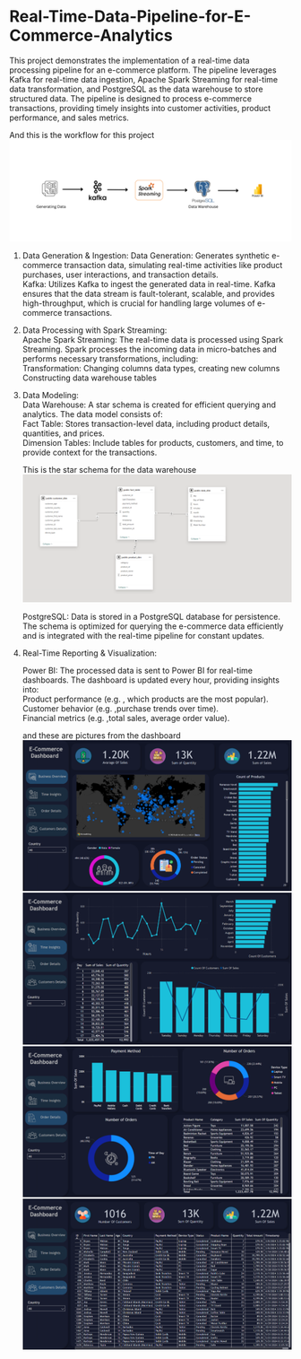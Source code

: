 # Real-Time-Data-Pipeline-for-E-Commerce-Analytics

This project demonstrates the implementation of a real-time data processing pipeline for an e-commerce platform. The pipeline leverages Kafka for real-time data ingestion, Apache Spark Streaming for real-time data transformation, and PostgreSQL as the data warehouse to store structured data. The pipeline is designed to process e-commerce transactions, providing timely insights into customer activities, product performance, and sales metrics.

And this is the workflow for this project
![Alt text for the image](images/Wrokflow.png)

1. Data Generation & Ingestion:
    Data Generation: Generates synthetic e-commerce transaction data, simulating real-time activities like product purchases, user interactions, and transaction details.                                             
    Kafka: Utilizes Kafka to ingest the generated data in real-time. Kafka ensures that the data stream is fault-tolerant, scalable, and provides high-throughput, which is crucial for handling large volumes of e-              commerce transactions.

2. Data Processing with Spark Streaming:                                                                                                                                                                                
        Apache Spark Streaming: The real-time data is processed using Spark Streaming. Spark processes the incoming data in micro-batches and performs necessary transformations, including:                            
               Transformation: Changing columns data types, creating new columns 
               Constructing data warehouse tables
3. Data Modeling:                                                                                                                                                                                                        
        Data Warehouse: A star schema is created for efficient querying and analytics. The data model consists of:                                                                                                                                                                                                                
              Fact Table: Stores transaction-level data, including product details, quantities, and prices.                                                                                                                                                                                                                  
              Dimension Tables: Include tables for products, customers, and time, to provide context for the transactions.

   This is the star schema for the data warehouse
   ![Alt text for the image](images/Star_Schema.png)

   PostgreSQL: Data is stored in a PostgreSQL database for persistence. The schema is optimized for querying the e-commerce data efficiently and is integrated with the real-time pipeline for constant updates.

5. Real-Time Reporting & Visualization:
   
    Power BI: The processed data is sent to Power BI for real-time dashboards. The dashboard is updated every hour, providing insights into:                                                                            
          Product performance (e.g. , which products are the most popular).                                                                                                                                            
          Customer behavior (e.g. ,purchase trends over time).                                                                                                                                                        
          Financial metrics (e.g. ,total sales, average order value).

   and these are pictures from the dashboard
   ![Alt text for the image](images/dash1.png)
   ![Alt text for the image](images/dash2.png)
   ![Alt text for the image](images/dash3.png)
   ![Alt text for the image](images/dash4.png)
   
